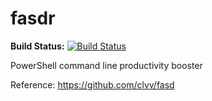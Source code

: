 # fasdr
__Build Status:__ [![Build Status](https://travis-ci.org/kelleyma49/fasdr.svg?branch=master)](https://travis-ci.org/kelleyma49/fasdr)

PowerShell command line productivity booster

Reference: https://github.com/clvv/fasd 
